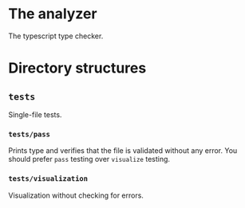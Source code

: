 # The analyzer

The typescript type checker.

# Directory structures

## `tests`

Single-file tests.

### `tests/pass`

Prints type and verifies that the file is validated without any error.
You should prefer `pass` testing over `visualize` testing.

### `tests/visualization`

Visualization without checking for errors.
